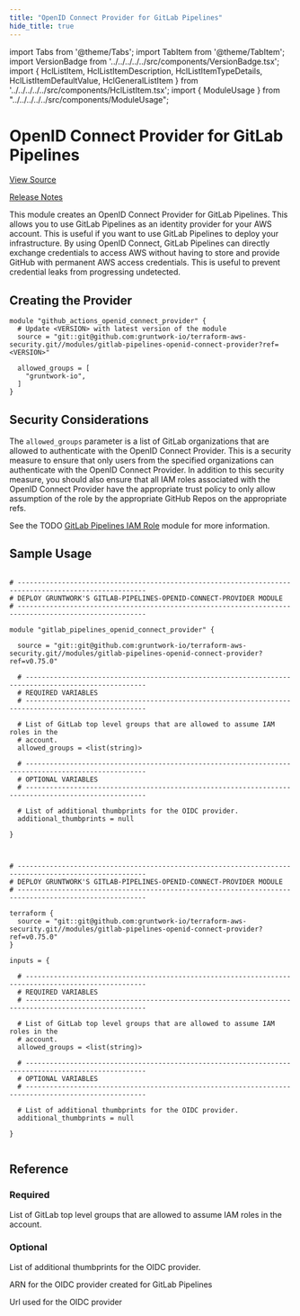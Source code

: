```yaml
---
title: "OpenID Connect Provider for GitLab Pipelines"
hide_title: true
---
```


import Tabs from '@theme/Tabs';
import TabItem from '@theme/TabItem';
import VersionBadge from '../../../../../src/components/VersionBadge.tsx';
import { HclListItem, HclListItemDescription, HclListItemTypeDetails, HclListItemDefaultValue, HclGeneralListItem } from '../../../../../src/components/HclListItem.tsx';
import { ModuleUsage } from "../../../../../src/components/ModuleUsage";

<VersionBadge repoTitle="Security Modules" version="0.75.0" />

# OpenID Connect Provider for GitLab Pipelines

<a href="https://github.com/gruntwork-io/terraform-aws-security/tree/v0.75.0/modules/gitlab-pipelines-openid-connect-provider" className="link-button" title="View the source code for this module in GitHub.">View Source</a>

<a href="https://github.com/gruntwork-io/terraform-aws-security/releases?q=gitlab-pipelines-openid-connect-provider" className="link-button" title="Release notes for only versions which impacted this module.">Release Notes</a>

This module creates an OpenID Connect Provider for GitLab Pipelines. This allows you to use GitLab Pipelines as an identity
provider for your AWS account. This is useful if you want to use GitLab Pipelines to deploy your infrastructure. By
using OpenID Connect, GitLab Pipelines can directly exchange credentials to access AWS without having to store and provide
GitHub with permanent AWS access credentials. This is useful to prevent credential leaks from progressing undetected.

## Creating the Provider

```hcl
module "github_actions_openid_connect_provider" {
  # Update <VERSION> with latest version of the module
  source = "git::git@github.com:gruntwork-io/terraform-aws-security.git//modules/gitlab-pipelines-openid-connect-provider?ref=<VERSION>"

  allowed_groups = [
    "gruntwork-io",
  ]
}
```

## Security Considerations

The `allowed_groups` parameter is a list of GitLab organizations that are allowed to authenticate with the OpenID
Connect Provider. This is a security measure to ensure that only users from the specified organizations can authenticate
with the OpenID Connect Provider. In addition to this security measure, you should also ensure that all IAM roles
associated with the OpenID Connect Provider have the appropriate trust policy to only allow assumption of the role by
the appropriate GitHub Repos on the appropriate refs.

See the TODO [GitLab Pipelines IAM Role](https://github.com/gruntwork-io/terraform-aws-security/tree/v0.75.0/modules/gitlab-pipelines-iam-role/README.md) module for more information.

## Sample Usage

<Tabs>
<TabItem value="terraform" label="Terraform" default>

```hcl title="main.tf"

# ------------------------------------------------------------------------------------------------------
# DEPLOY GRUNTWORK'S GITLAB-PIPELINES-OPENID-CONNECT-PROVIDER MODULE
# ------------------------------------------------------------------------------------------------------

module "gitlab_pipelines_openid_connect_provider" {

  source = "git::git@github.com:gruntwork-io/terraform-aws-security.git//modules/gitlab-pipelines-openid-connect-provider?ref=v0.75.0"

  # ----------------------------------------------------------------------------------------------------
  # REQUIRED VARIABLES
  # ----------------------------------------------------------------------------------------------------

  # List of GitLab top level groups that are allowed to assume IAM roles in the
  # account.
  allowed_groups = <list(string)>

  # ----------------------------------------------------------------------------------------------------
  # OPTIONAL VARIABLES
  # ----------------------------------------------------------------------------------------------------

  # List of additional thumbprints for the OIDC provider.
  additional_thumbprints = null

}


```

</TabItem>
<TabItem value="terragrunt" label="Terragrunt" default>

```hcl title="terragrunt.hcl"

# ------------------------------------------------------------------------------------------------------
# DEPLOY GRUNTWORK'S GITLAB-PIPELINES-OPENID-CONNECT-PROVIDER MODULE
# ------------------------------------------------------------------------------------------------------

terraform {
  source = "git::git@github.com:gruntwork-io/terraform-aws-security.git//modules/gitlab-pipelines-openid-connect-provider?ref=v0.75.0"
}

inputs = {

  # ----------------------------------------------------------------------------------------------------
  # REQUIRED VARIABLES
  # ----------------------------------------------------------------------------------------------------

  # List of GitLab top level groups that are allowed to assume IAM roles in the
  # account.
  allowed_groups = <list(string)>

  # ----------------------------------------------------------------------------------------------------
  # OPTIONAL VARIABLES
  # ----------------------------------------------------------------------------------------------------

  # List of additional thumbprints for the OIDC provider.
  additional_thumbprints = null

}


```

</TabItem>
</Tabs>




## Reference

<Tabs>
<TabItem value="inputs" label="Inputs" default>

### Required

<HclListItem name="allowed_groups" requirement="required" type="list(string)">
<HclListItemDescription>

List of GitLab top level groups that are allowed to assume IAM roles in the account.

</HclListItemDescription>
</HclListItem>

### Optional

<HclListItem name="additional_thumbprints" requirement="optional" type="list(string)">
<HclListItemDescription>

List of additional thumbprints for the OIDC provider.

</HclListItemDescription>
<HclListItemDefaultValue defaultValue="null"/>
</HclListItem>

</TabItem>
<TabItem value="outputs" label="Outputs">

<HclListItem name="arn">
<HclListItemDescription>

ARN for the OIDC provider created for GitLab Pipelines

</HclListItemDescription>
</HclListItem>

<HclListItem name="url">
<HclListItemDescription>

Url used for the OIDC provider

</HclListItemDescription>
</HclListItem>

</TabItem>
</Tabs>

<!-- ##DOCS-SOURCER-START
{
  "originalSources": [
    "https://github.com/gruntwork-io/terraform-aws-security/tree/v0.75.0/modules/gitlab-pipelines-openid-connect-provider/readme.md",
    "https://github.com/gruntwork-io/terraform-aws-security/tree/v0.75.0/modules/gitlab-pipelines-openid-connect-provider/variables.tf",
    "https://github.com/gruntwork-io/terraform-aws-security/tree/v0.75.0/modules/gitlab-pipelines-openid-connect-provider/outputs.tf"
  ],
  "sourcePlugin": "module-catalog-api",
  "hash": "d208c7075ffd1e04dea6bbc447c0ecd3"
}
##DOCS-SOURCER-END -->
